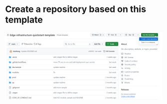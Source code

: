 # Create a repository based on this template

<img src="img/Create Repo.png" alt="repo" width="800"/>
